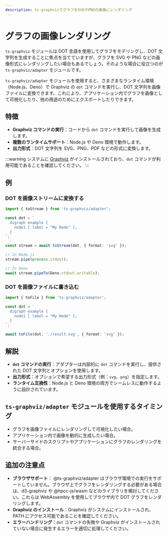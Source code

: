 ```yaml
---
description: ts-graphvizでグラフをSVGやPNGの画像にレンダリング
---
```

# グラフの画像レンダリング

`ts-graphviz` モジュールは DOT 言語を使用してグラフをモデリングし、DOT 文字列を生成することに焦点を当てていますが、グラフを SVG や PNG などの画像形式にレンダリングしたい場合もあるでしょう。そのような場合に役立つのが `ts-graphviz/adapter` モジュールです。

`ts-graphviz/adapter` モジュールを使用すると、さまざまなランタイム環境（Node.js、Deno）で Graphviz の `dot` コマンドを実行し、DOT 文字列を画像ファイルに変換できます。これにより、アプリケーション内でグラフを画像として可視化したり、他の用途のためにエクスポートしたりできます。

## 特徴


- **Graphviz コマンドの実行**：コードから `dot` コマンドを実行して画像を生成します。
- **複数のランタイムサポート**：Node.js や Deno 環境で動作します。
- **出力形式**：DOT 文字列を SVG、PNG、PDF などの形式に変換します。


:::warning
システムに [Graphviz](https://graphviz.org/download/) がインストールされており、`dot` コマンドが利用可能であることを確認してください。
:::

## 例

### DOT を画像ストリームに変換する

```typescript
import { toStream } from 'ts-graphviz/adapter';

const dot = `
  digraph example {
    node1 [ label = "My Node" ];
  }
`;

const stream = await toStream(dot, { format: 'svg' });

// In Node.js
stream.pipe(process.stdout);

// In Deno
await stream.pipeTo(Deno.stdout.writable);
```

### DOT を画像ファイルに書き込む


```typescript
import { toFile } from 'ts-graphviz/adapter';

const dot = `
  digraph example {
    node1 [ label = "My Node" ];
  }
`;

await toFile(dot, './result.svg', { format: 'svg' });
```


## 解説

- **`dot` コマンドの実行**：アダプターは内部的に `dot` コマンドを実行し、提供された DOT 文字列とオプションを使用します。
- **出力形式**：オプションで希望する出力形式（例：`svg`、`png`）を指定します。
- **ランタイム互換性**：Node.js と Deno 環境の両方でシームレスに動作するように設計されています。

## `ts-graphviz/adapter` モジュールを使用するタイミング

- グラフを画像ファイルにレンダリングして可視化したい場合。
- アプリケーション内で画像を動的に生成したい場合。
- サーバーサイドのスクリプトやアプリケーションにグラフのレンダリングを統合する場合。

## 追加の注意点

- **ブラウザサポート**： @ts-graphviz/adapter はブラウザ環境での実行をサポートしていません。ブラウザ上でグラフをレンダリングする必要がある場合は、d3-graphviz や @hpcc-js/wasm などのライブラリを検討してください。これらは WebAssembly を使用してブラウザ内で DOT グラフをレンダリングします。
- **Graphviz のインストール**：Graphviz がシステムにインストールされ、PATH にアクセス可能であることを確認してください。
- **エラーハンドリング**：`dot` コマンドの失敗や Graphviz がインストールされていない場合に発生するエラーを適切に処理してください。
